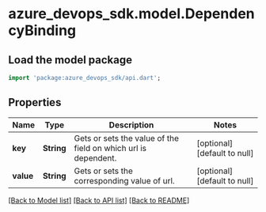 # azure_devops_sdk.model.DependencyBinding

## Load the model package
```dart
import 'package:azure_devops_sdk/api.dart';
```

## Properties
Name | Type | Description | Notes
------------ | ------------- | ------------- | -------------
**key** | **String** | Gets or sets the value of the field on which url is dependent. | [optional] [default to null]
**value** | **String** | Gets or sets the corresponding value of url. | [optional] [default to null]

[[Back to Model list]](../README.md#documentation-for-models) [[Back to API list]](../README.md#documentation-for-api-endpoints) [[Back to README]](../README.md)


